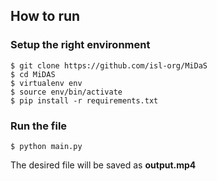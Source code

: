 
## How to run


### Setup the right environment 


```
$ git clone https://github.com/isl-org/MiDaS
$ cd MiDAS
$ virtualenv env
$ source env/bin/activate
$ pip install -r requirements.txt
```
### Run the file
```
$ python main.py
```
The desired file will be saved as **output.mp4**
